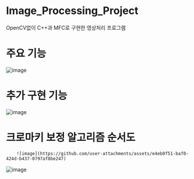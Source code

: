 # Image_Processing_Project
OpenCV없이 C++과 MFC로 구현한 영상처리 프로그램

# 주요 기능
![image](https://github.com/user-attachments/assets/4dbb25a5-53b2-40c5-b721-c336687db512)

# 추가 구현 기능
![image](https://github.com/user-attachments/assets/5136e131-bd23-4512-81e7-cf617a8c1d0c)

# 크로마키 보정 알고리즘 순서도
        ![image](https://github.com/user-attachments/assets/e4eb0f51-baf0-424d-b437-0797af8be247)
![image](https://github.com/user-attachments/assets/7e85f5a1-ab11-44ed-94db-56f2137c88b5)
